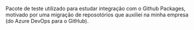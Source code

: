 Pacote de teste utilizado para estudar integração com o Github Packages, motivado por uma migração de reposotórios que auxiliei na minha empresa (do Azure DevOps para o GitHub).

